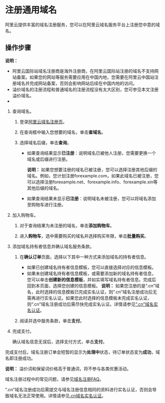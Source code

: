 # 注册通用域名

阿里云提供丰富的域名注册服务，您可以在阿里云域名服务平台上注册您中意的域名。

## 操作步骤

**说明：**

-   阿里云国际站域名注册商是海外注册商，在阿里云国际站注册的域名不支持网站备案。如果您的网站等服务需要应用在中国内地，您需要在阿里云中国站注册域名并完成网站备案，否则会影响网站后续在中国内地的访问。
-   溢价域名的注册流程和普通域名的注册流程没有太大区别，您可参见本文注册溢价域名。
-   
1.  查询域名。

    1.  登录[阿里云域名注册页](https://www.alibabacloud.com/zh/domain)。

    2.  在查询框中输入您想要的域名，单击**查域名**。

    3.  选择域名后缀，单击**查询**。

        -   如果查询结果显示**已注册**：说明域名已被他人注册，您需要更换一个域名或后缀进行注册。

            **说明：** 如果您想要注册的域名已被注册，您可以选择注册其他后缀的域名。例如，您计划注册forexample.com，如果此域名已被注册，您可以选择注册forexample.net、forexample.info、forexample.xin等其他后缀的域名。

        -   如果查询结果未显示**已注册**：说明域名未被注册，您可以将域名添加至购物车进行注册。
2.  加入购物车。

    1.  对于查询结果为未注册的域名，单击**添加购物车**。

    2.  进入**购物车**，选中需要购买的域名并选择购买年限，单击**批量购买**。

3.  添加域名持有者信息并确认域名服务条款。

    1.  在**确认订单**页面，选择以下其中一种方式来添加域名的持有者信息。

        -   如果已创建域名持有者信息模板，您可以直接选择对应的信息模板。
        -   如果未创建域名持有者信息模板，或需要添加新的域名持有者信息，您可以单击**创建新的信息模板**，并如实填写域名持有者信息。完成后回到本页面，选择您创建的信息模板。
        **说明：** 如果您注册的是“.cn”域名，此时选择的信息模板已完成实名认证，则“.cn”域名注册成功后无需再进行实名认证。如果您此时选择的信息模板未完成实名认证，则“.cn”域名注册成功后需尽快完成实名认证。详情请参见[“.cn”域名实名认证](/intl.zh-CN/域名实名认证/“.cn”域名实名认证.md)。

    2.  阅读并选中服务条款，单击**支付**。

4.  完成支付。

    确认域名信息无误后，选择支付方式，单击**支付**。


完成支付后，域名注册订单会短暂的显示为**处理中**状态，待订单状态变为**成功**，域名即注册成功。

**说明：** 溢价词和保留词价格高于普通词，将不参与各类优惠活动。

域名注册过程中的常见问题，请参见[域名注册FAQ](/intl.zh-CN/常见问题/注册认证类问题/域名注册FAQ.md)。

“.cn”域名注册成功后需提交与域名注册信息相同的资料进行实名认证，否则会导致域名无法正常使用。详情请参见[.cn域名实名认证](/intl.zh-CN/域名实名认证/“.cn”域名实名认证.md)。

